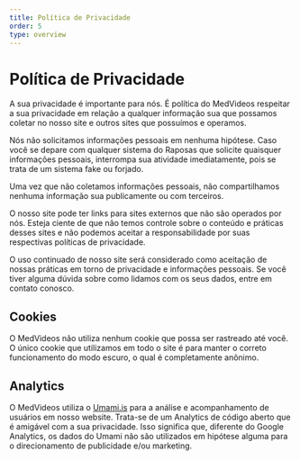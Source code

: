 ```yaml
---
title: Política de Privacidade
order: 5
type: overview
---
```


<ContentColumn>

# Política de Privacidade

A sua privacidade é importante para nós. É política do MedVideos respeitar a sua privacidade em relação a qualquer informação sua que possamos coletar no nosso site e outros sites que possuímos e operamos.

Nós não solicitamos informações pessoais em nenhuma hipótese. Caso você se depare com qualquer sistema do Raposas que solicite quaisquer informações pessoais, interrompa sua atividade imediatamente, pois se trata de um sistema fake ou forjado.

Uma vez que não coletamos informações pessoais, não compartilhamos nenhuma informação sua publicamente ou com terceiros.

O nosso site pode ter links para sites externos que não são operados por nós. Esteja ciente de que não temos controle sobre o conteúdo e práticas desses sites e não podemos aceitar a responsabilidade por suas respectivas políticas de privacidade.

O uso continuado de nosso site será considerado como aceitação de nossas práticas em torno de privacidade e informações pessoais. Se você tiver alguma dúvida sobre como lidamos com os seus dados, entre em contato conosco.


## Cookies

O MedVideos não utiliza nenhum cookie que possa ser rastreado até você. O único cookie que utilizamos em todo o site é para manter o correto funcionamento do modo escuro, o qual é completamente anônimo.

## Analytics

O MedVideos utiliza o [Umami.is](https://umami.is) para a análise e acompanhamento de usuários em nosso website. Trata-se de um Analytics de código aberto que é amigável com a sua privacidade. Isso significa que, diferente do Google Analytics, os dados do Umami não são utilizados em hipótese alguma para o direcionamento de publicidade e/ou marketing.


</ContentColumn>
